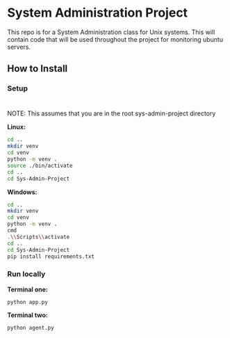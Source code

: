 # System Administration Project

This repo is for a System Administration class for Unix systems. This will contain code that will be used throughout the project for monitoring ubuntu servers.

## How to Install

### Setup
#
NOTE: This assumes that you are in the root sys-admin-project directory

**Linux:**

```bash
cd ..
mkdir venv
cd venv
python -m venv .
source ./bin/activate
cd ..
cd Sys-Admin-Project
```

**Windows:**

```bash
cd ..
mkdir venv
cd venv
python -m venv .
cmd
.\\Scripts\\activate
cd ..
cd Sys-Admin-Project
pip install requirements.txt
```

### Run locally

**Terminal one:**

```
python app.py
```

**Terminal two:**
```
python agent.py
```
